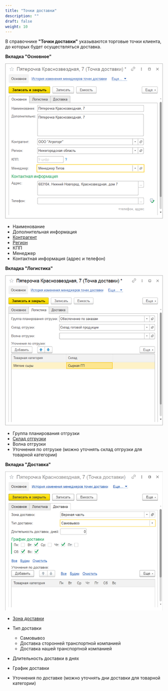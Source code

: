 ```yaml
---
title: "Точки доставки"
description: ""
draft: false
weight: 10
---
```


В справочнике **"Точки доставки"** указываются торговые точки клиента, до которых будет осуществляться доставка.

**Вкладка "Основное"**

![2020-05-28_1602](2020-05-28_1602.png)

- Наименование
- Дополнительная информация
- [Контрагент](http://konstanta-it.github.io/erp4food/commoninformation/contractor/)
- [Регион](http://konstanta-it.github.io/erp4food/commoninformation/businessregion/)
- КПП
- Менеджер
- Контактная информация (адрес и телефон)

**Вкладка "Логистика"**

![2020-05-28_1604](2020-05-28_1604.png)

- Группа планирования отгрузки
- [Склад отгрузки](http://konstanta-it.github.io/erp4food/commoninformation/businessregion/Warehouse/)
- Волна отгрузки
- Уточнения по отгрузке (можно уточнять склад отгрузки для товарной категории)

**Вкладка "Доставка"**

![2020-05-28_1605](2020-05-28_1605.png)

- [Зона доставки](http://konstanta-it.github.io/erp4food/commoninformation/businessregion/ZoneOfDelivery/)
- Тип доставки

    - Самовывоз
    - Доставка сторонней транспортной компанией
    - Доставка нашей транспортной компанией

- Длительность доставки в днях
- График доставки
- Уточнения по доставке (можно уточнять дни доставки для товарной категории)
